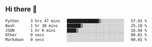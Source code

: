 ## Hi there 👋

<!--START_SECTION:waka-->

```txt
Python     3 hrs 47 mins   ██████████████▒░░░░░░░░░░   57.93 %
Bash       1 hr 38 mins    ██████▒░░░░░░░░░░░░░░░░░░   25.10 %
JSON       1 hr 6 mins     ████▒░░░░░░░░░░░░░░░░░░░░   16.94 %
Other      0 secs          ░░░░░░░░░░░░░░░░░░░░░░░░░   00.01 %
Markdown   0 secs          ░░░░░░░░░░░░░░░░░░░░░░░░░   00.01 %
```

<!--END_SECTION:waka-->

<!--
**OliverShang/OliverShang** is a ✨ _special_ ✨ repository because its `README.md` (this file) appears on your GitHub profile.

Here are some ideas to get you started:

- 🔭 I’m currently working on ...
- 🌱 I’m currently learning ...
- 👯 I’m looking to collaborate on ...
- 🤔 I’m looking for help with ...
- 💬 Ask me about ...
- 📫 How to reach me: ...
- 😄 Pronouns: ...
- ⚡ Fun fact: ...
-->
